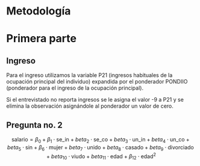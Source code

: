 # Metodología

# Primera parte

## Ingreso

Para el ingreso utilizamos la variable P21 (ingresos habituales de la ocupación principal del individuo) expandida por el ponderador PONDIIO (ponderador para el ingreso de la ocupación principal).

Si el entrevistado no reporta ingresos se le asigna el valor -9 a P21 y se elimina la observación asignándole al ponderador un valor de cero.

## Pregunta no. 2

$$ \text{salario} = \beta_0 + \beta_1 \cdot \text{se_in} + beta_{2} \cdot \text{se_co} + beta_{3} \cdot \text{un_in} + beta_{4} \cdot \text{un_co} + beta_{5} \cdot \text{sin} + \beta_6 \cdot \text{mujer} + beta_7 \cdot \text{unido} + beta_8 \cdot \text{casado} + beta_9 \cdot \text{divorciado} + beta_{10} \cdot \text{viudo} + beta_{11} \cdot \text{edad} + \beta_{12} \cdot \text{edad}^2 $$
